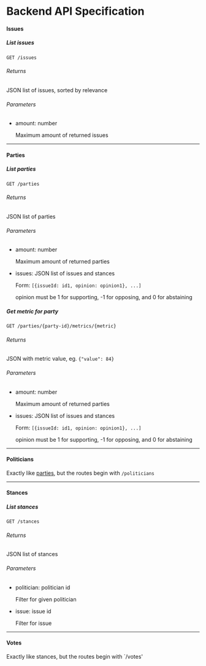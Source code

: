 # Backend API Specification

#### Issues

##### List issues
`GET /issues`

###### Returns
JSON list of issues, sorted by relevance

###### Parameters
- amount: number

  Maximum amount of returned issues

---

#### Parties

##### List parties
`GET /parties`

###### Returns
JSON list of parties

###### Parameters
- amount: number

  Maximum amount of returned parties

- issues: JSON list of issues and stances

  Form: `[{issueId: id1, opinion: opinion1}, ...]`
  
  opinion must be 1 for supporting, -1 for opposing, and 0 for abstaining


##### Get metric for party
`GET /parties/{party-id}/metrics/{metric}`

###### Returns
JSON with metric value, eg. `{"value": 84}`

###### Parameters
- amount: number

  Maximum amount of returned parties

- issues: JSON list of issues and stances

  Form: `[{issueId: id1, opinion: opinion1}, ...]`
  
  opinion must be 1 for supporting, -1 for opposing, and 0 for abstaining

---

#### Politicians

Exactly like [parties](Parties), but the routes begin with `/politicians`

---

#### Stances

##### List stances
`GET /stances`

###### Returns
JSON list of stances

###### Parameters
- politician: politician id

  Filter for given politician

- issue: issue id

  Filter for issue

---

#### Votes

Exactly like stances, but the routes begin with `/votes'
